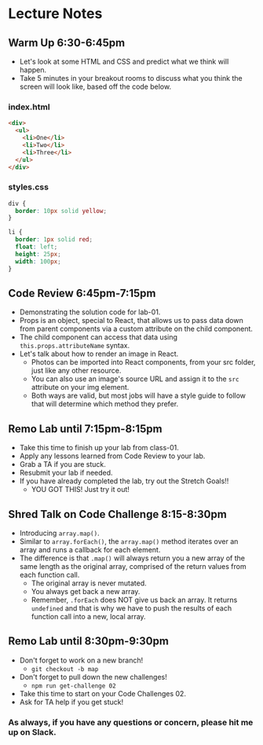 # Lecture Notes

## Warm Up 6:30-6:45pm
- Let's look at some HTML and CSS and predict what we think will happen. 
- Take 5 minutes in your breakout rooms to discuss what you think the screen will look like, based off the code below.

### index.html

```html
<div>
  <ul>
    <li>One</li>
    <li>Two</li>
    <li>Three</li>
  </ul>
</div>
```

### styles.css

```css
div {
  border: 10px solid yellow;
}

li { 
  border: 1px solid red;
  float: left;
  height: 25px;
  width: 100px;
}
```

## Code Review 6:45pm-7:15pm
- Demonstrating the solution code for lab-01. 
- Props is an object, special to React, that allows us to pass data down from parent components via a custom attribute on the child component. 
- The child component can access that data using `this.props.attributeName` syntax.
- Let's talk about how to render an image in React.
  - Photos can be imported into React components, from your src folder, just like any other resource.
  - You can also use an image's source URL and assign it to the `src` attribute on your img element.
  - Both ways are valid, but most jobs will have a style guide to follow that will determine which method they prefer.

## Remo Lab until 7:15pm-8:15pm
- Take this time to finish up your lab from class-01.
- Apply any lessons learned from Code Review to your lab.
- Grab a TA if you are stuck.
- Resubmit your lab if needed.
- If you have already completed the lab, try out the Stretch Goals!!
  - YOU GOT THIS! Just try it out!

## Shred Talk on Code Challenge 8:15-8:30pm
- Introducing `array.map()`.
- Similar to `array.forEach()`, the `array.map()` method iterates over an array and runs a callback for each element.
- The difference is that `.map()` will always return you a new array of the same length as the original array, comprised of the return values from each function call.
  - The original array is never mutated.
  - You always get back a new array.
  - Remember, `.forEach` does NOT give us back an array. It returns `undefined` and that is why we have to push the results of each function call into a new, local array.

## Remo Lab until 8:30pm-9:30pm
- Don't forget to work on a new branch!
  - `git checkout -b map`
- Don't forget to pull down the new challenges!
  - `npm run get-challenge 02`
- Take this time to start on your Code Challenges 02.
- Ask for TA help if you get stuck!


### As always, if you have any questions or concern, please hit me up on Slack.

